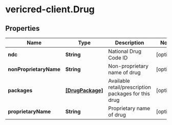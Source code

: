 # vericred-client.Drug

## Properties
Name | Type | Description | Notes
------------ | ------------- | ------------- | -------------
**ndc** | **String** | National Drug Code ID | [optional] 
**nonProprietaryName** | **String** | Non-proprietary name of drug | [optional] 
**packages** | [**[DrugPackage]**](DrugPackage.md) | Available retail/prescription packages for this drug | [optional] 
**proprietaryName** | **String** | Proprietary name of drug | [optional] 


